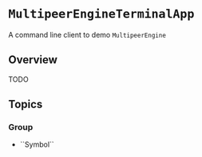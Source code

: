 # ``MultipeerEngineTerminalApp``

A command line client to demo ``MultipeerEngine``

## Overview

TODO

## Topics

### <!--@START_MENU_TOKEN@-->Group<!--@END_MENU_TOKEN@-->

- <!--@START_MENU_TOKEN@-->``Symbol``<!--@END_MENU_TOKEN@-->
